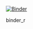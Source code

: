 [![Binder](https://mybinder.org/badge_logo.svg)](https://mybinder.org/v2/gh/RetoSchmucki/binder_r/master?filepath=plot_curve.ipynb)

binder_r
